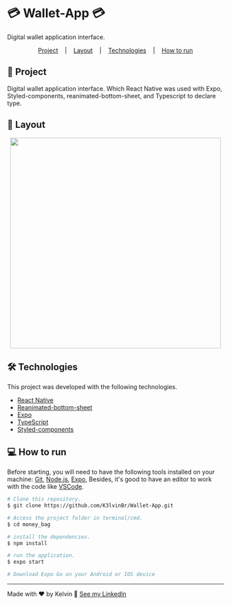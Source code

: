 # :credit_card: Wallet-App :credit_card:

Digital wallet application interface.
<p align="center">
  <a href="#page_facing_up-project">Project</a> &nbsp;&nbsp;&nbsp;|&nbsp;&nbsp;&nbsp;
  <a href="#art-layout">Layout</a> &nbsp;&nbsp;&nbsp;|&nbsp;&nbsp;&nbsp;
  <a href="#hammer_and_wrench-technologies">Technologies</a> &nbsp;&nbsp;&nbsp;|&nbsp;&nbsp;&nbsp;
  <a href="#computer-how-to-run">How to run</a>
</p>

## :page_facing_up: Project
Digital wallet application interface. Which React Native was used with Expo, Styled-components, reanimated-bottom-sheet, and Typescript to declare type.

## :art: Layout
<div align="center">
  <img height="490" src="assets/to_Readme/app_gif.gif" />
</div>

## :hammer_and_wrench: Technologies
This project was developed with the following technologies.

- [React Native](https://reactnative.dev)
- [Reanimated-bottom-sheet](https://github.com/osdnk/react-native-reanimated-bottom-sheet)
- [Expo](https://expo.dev)
- [TypeScript](https://www.typescriptlang.org)
- [Styled-components](https://styled-components.com)

## :computer: How to run
Before starting, you will need to have the following tools installed on your machine:
[Git](https://git-scm.com), [Node.js](https://nodejs.org/en/), [Expo](https://expo.dev), Besides, it's good to have an editor to work with the code like [VSCode](https://code.visualstudio.com/).

```bash
# Clone this repository.
$ git clone https://github.com/K3lvinBr/Wallet-App.git

# Access the project folder in terminal/cmd.
$ cd money_bag

# install the dependencies.
$ npm install

# run the application.
$ expo start

# Download Expo Go on your Android or IOS device
```

---
Made with ❤️ by Kelvin 👋 [See my LinkedIn](https://www.linkedin.com/in/kelvin-sales-54306321a/)
